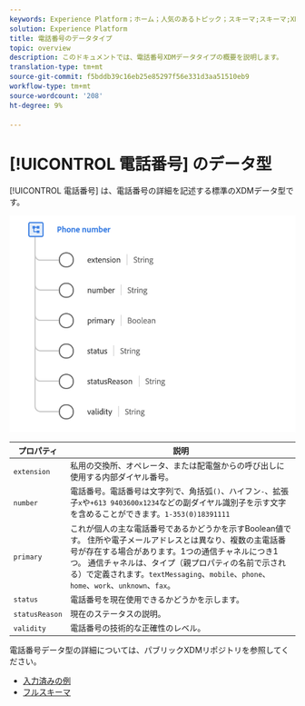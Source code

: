 ```yaml
---
keywords: Experience Platform；ホーム；人気のあるトピック；スキーマ;スキーマ;XDM；フィールド；スキーマ;スキーマ;phoneNumber;xdm:phoneNumber；データ型；データ型；
solution: Experience Platform
title: 電話番号のデータタイプ
topic: overview
description: このドキュメントでは、電話番号XDMデータタイプの概要を説明します。
translation-type: tm+mt
source-git-commit: f5bddb39c16eb25e85297f56e331d3aa51510eb9
workflow-type: tm+mt
source-wordcount: '208'
ht-degree: 9%

---
```



# [!UICONTROL 電話番号] のデータ型

[!UICONTROL 電話番号] は、電話番号の詳細を記述する標準のXDMデータ型です。

<img src="../images/data-types/phone-number.png" width="600" /><br />

| プロパティ | 説明 |
| --- | --- |
| `extension` | 私用の交換所、オペレータ、または配電盤からの呼び出しに使用する内部ダイヤル番号。 |
| `number` | 電話番号。電話番号は文字列で、角括弧`()`、ハイフン`-`、拡張子`x`や`+613 9403600x1234`などの副ダイヤル識別子を示す文字を含めることができます。`1-353(0)18391111` |
| `primary` | これが個人の主な電話番号であるかどうかを示すBoolean値です。 住所や電子メールアドレスとは異なり、複数の主電話番号が存在する場合があります。1つの通信チャネルにつき1つ。 通信チャネルは、タイプ（親プロパティの名前で示される）で定義されます。`textMessaging`、`mobile`、`phone`、`home`、`work`、`unknown`、`fax`。 |
| `status` | 電話番号を現在使用できるかどうかを示します。 |
| `statusReason` | 現在のステータスの説明。 |
| `validity` | 電話番号の技術的な正確性のレベル。 |

電話番号データ型の詳細については、パブリックXDMリポジトリを参照してください。

* [入力済みの例](https://github.com/adobe/xdm/blob/master/components/datatypes/phonenumber.example.1.json)
* [フルスキーマ](https://github.com/adobe/xdm/blob/master/components/datatypes/phonenumber.schema.json)